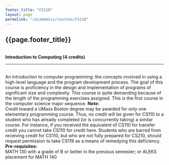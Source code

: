 ```yaml
---
footer_title: "CS110"
layout: page
permalink: "/academics/courses/CS110"
---
```


## {{page.footer_title}}

\
**Introduction to Computing (4 credits)**

---

\
An introduction to computer programming: the concepts involved in using a high-level language and the program development process. The goal of this course is proficiency in the design and implementation of programs of significant size and complexity. This course is quite demanding because of the length of the programming exercises assigned. This is the first course in the computer science major sequence.
**Note:**
\
Credit toward a UMass Boston degree may be awarded for only one elementary programming course. Thus, no credit will be given for CS110 to a student who has already completed (or is concurrently taking) a similar course. For instance, if you received the equivalent of CS110 for transfer credit you cannot take CS110 for credit here. Students who are barred from receiving credit for CS110, but who are not fully prepared for CS210, should request permission to take CS119 as a means of remedying this deficiency.
\
**Pre-requisites:**
\
MATH 130 with a grade of B or better in the previous semester; or ALEKS placement for MATH 140
